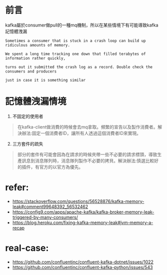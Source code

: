 # 前言
kafka屬於consumer做pull的一種mq機制，所以在某些情境下有可能導致kafka記憶體洩漏

```
Sometimes a consumer that is stuck in a crash loop can build up ridiculous amounts of memory.

We spent a long time tracking one down that filled terabytes of information rather quickly,

turns out it submitted the crash log as a record. Double check the consumers and producers 

just in case it is something similar
```

# 記憶體洩漏情境
1. 不固定的使用者
> 在kafka-client做消費的時候會去mq拿取。頻繁的宣告以及製作消費者。解決辦法:固定一個消費者ID，讓所有人透過這個消費者ID來實現。

2. 三方套件的疏失
> 部分的套件有可能會因為在請求的時候夾帶一些不必要的請求標頭，導致生產訊息到消息隊列時，消息隊列製作不必要的拷貝。解決辦法:慎選比較好的插件，有官方的以官方為優先。

# refer:
- https://stackoverflow.com/questions/56528876/kafka-memory-leak#comment99648392_56532462
- https://config9.com/apps/apache-kafka/kafka-broker-memory-leak-triggered-by-many-consumers/
- https://blog.heroku.com/fixing-kafka-memory-leak#jvm-memory-a-recap


# real-case:
- https://github.com/confluentinc/confluent-kafka-dotnet/issues/1022
- https://github.com/confluentinc/confluent-kafka-python/issues/543
